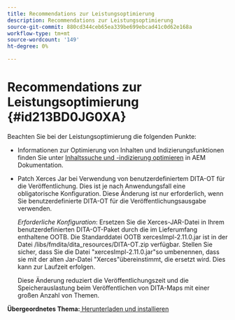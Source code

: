 ```yaml
---
title: Recommendations zur Leistungsoptimierung
description: Recommendations zur Leistungsoptimierung
source-git-commit: 880cd344ceb65ea339be699ebcad41c0d62e168a
workflow-type: tm+mt
source-wordcount: '149'
ht-degree: 0%

---
```


# Recommendations zur Leistungsoptimierung {#id213BD0JG0XA}

Beachten Sie bei der Leistungsoptimierung die folgenden Punkte:

- Informationen zur Optimierung von Inhalten und Indizierungsfunktionen finden Sie unter [Inhaltssuche und -indizierung optimieren](https://experienceleague.adobe.com/docs/experience-manager-cloud-service/operations/indexing.html?lang=de) in AEM Dokumentation.

- Patch Xerces Jar bei Verwendung von benutzerdefiniertem DITA-OT für die Veröffentlichung. Dies ist je nach Anwendungsfall eine obligatorische Konfiguration. Diese Änderung ist nur erforderlich, wenn Sie benutzerdefinierte DITA-OT für die Veröffentlichungsausgabe verwenden.

  *Erforderliche Konfiguration*: Ersetzen Sie die Xerces-JAR-Datei in Ihrem benutzerdefinierten DITA-OT-Paket durch die im Lieferumfang enthaltene OOTB. Die Standarddatei OOTB xercesImpl-2.11.0.jar ist in der Datei /libs/fmdita/dita\_resources/DITA-OT.zip verfügbar. Stellen Sie sicher, dass Sie die Datei &quot;xercesImpl-2.11.0.jar&quot;so umbenennen, dass sie mit der alten Jar-Datei &quot;Xerces&quot;übereinstimmt, die ersetzt wird. Dies kann zur Laufzeit erfolgen.

  Diese Änderung reduziert die Veröffentlichungszeit und die Speicherauslastung beim Veröffentlichen von DITA-Maps mit einer großen Anzahl von Themen.


**Übergeordnetes Thema:**[ Herunterladen und installieren](download-install.md)
